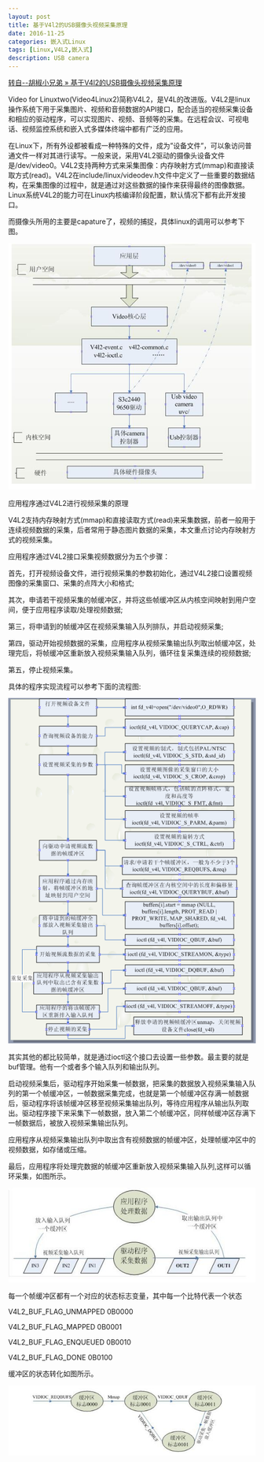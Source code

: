 ```yaml
---
layout: post
title: 基于V4l2的USB摄像头视频采集原理
date: 2016-11-25
categories: 嵌入式Linux
tags: [Linux,V4L2,嵌入式]
description: USB camera
---
```


[转自--胡椒小兄弟 » 基于V4l2的USB摄像头视频采集原理](http://www.wnavy.com/archives/515)

Video for Linuxtwo(Video4Linux2)简称V4L2，是V4L的改进版。V4L2是linux操作系统下用于采集图片、视频和音频数据的API接口，配合适当的视频采集设备和相应的驱动程序，可以实现图片、视频、音频等的采集。在远程会议、可视电话、视频监控系统和嵌入式多媒体终端中都有广泛的应用。

在Linux下，所有外设都被看成一种特殊的文件，成为”设备文件”，可以象访问普通文件一样对其进行读写。一般来说，采用V4L2驱动的摄像头设备文件是/dev/video0。V4L2支持两种方式来采集图像：内存映射方式(mmap)和直接读取方式(read)。V4L2在include/linux/videodev.h文件中定义了一些重要的数据结构，在采集图像的过程中，就是通过对这些数据的操作来获得最终的图像数据。Linux系统V4L2的能力可在Linux内核编译阶段配置，默认情况下都有此开发接口。

 而摄像头所用的主要是capature了，视频的捕捉，具体linux的调用可以参考下图。

![这里写图片描述](/images/blog/technology/linux-v4l2-usb-cam-1.jpg)

应用程序通过V4L2进行视频采集的原理

V4L2支持内存映射方式(mmap)和直接读取方式(read)来采集数据，前者一般用于连续视频数据的采集，后者常用于静态图片数据的采集，本文重点讨论内存映射方式的视频采集。


应用程序通过V4L2接口采集视频数据分为五个步骤：

首先，打开视频设备文件，进行视频采集的参数初始化，通过V4L2接口设置视频图像的采集窗口、采集的点阵大小和格式;

其次，申请若干视频采集的帧缓冲区，并将这些帧缓冲区从内核空间映射到用户空间，便于应用程序读取/处理视频数据;

第三，将申请到的帧缓冲区在视频采集输入队列排队，并启动视频采集;

第四，驱动开始视频数据的采集，应用程序从视频采集输出队列取出帧缓冲区，处理完后，将帧缓冲区重新放入视频采集输入队列，循环往复采集连续的视频数据;

第五，停止视频采集。

具体的程序实现流程可以参考下面的流程图:

![这里写图片描述](/images/blog/technology/linux-v4l2-usb-cam-2.png)


其实其他的都比较简单，就是通过ioctl这个接口去设置一些参数。最主要的就是buf管理。他有一个或者多个输入队列和输出队列。

启动视频采集后，驱动程序开始采集一帧数据，把采集的数据放入视频采集输入队列的第一个帧缓冲区，一帧数据采集完成，也就是第一个帧缓冲区存满一帧数据后，驱动程序将该帧缓冲区移至视频采集输出队列，等待应用程序从输出队列取出。驱动程序接下来采集下一帧数据，放入第二个帧缓冲区，同样帧缓冲区存满下一帧数据后，被放入视频采集输出队列。

应用程序从视频采集输出队列中取出含有视频数据的帧缓冲区，处理帧缓冲区中的视频数据，如存储或压缩。

最后，应用程序将处理完数据的帧缓冲区重新放入视频采集输入队列,这样可以循环采集，如图所示。

![这里写图片描述](/images/blog/technology/linux-v4l2-usb-cam-3.jpg)

每一个帧缓冲区都有一个对应的状态标志变量，其中每一个比特代表一个状态

V4L2_BUF_FLAG_UNMAPPED 0B0000

V4L2_BUF_FLAG_MAPPED 0B0001

V4L2_BUF_FLAG_ENQUEUED 0B0010

V4L2_BUF_FLAG_DONE 0B0100

缓冲区的状态转化如图所示。

![这里写图片描述](/images/blog/technology/linux-v4l2-usb-cam-4.jpg)


